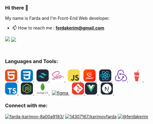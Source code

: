### Hi there 👋
My name is Farda and I'm Front-End Web developer.

- 📫 How to reach me : **ferdakerim@gmail.com**

<p><img align="left"
        src="https://github-readme-stats.vercel.app/api/top-langs/?username=KarimovFarda&layout=compact&theme=gotham&custom_title=Statistics&langs_count=6" />
</p>
<p>&nbsp;<img align="center"
        src="https://github-readme-stats.vercel.app/api?username=KarimovFarda&show_icons=true&hide_title=true&count_private=true&include_all_commits=true&count_private=true&theme=gotham"
        width="50%" /></p><br />


<h3 align="left">Languages and Tools:</h3>
<p align="left">
    <a href="https://www.w3.org/html/" target="_blank"> <img
            src="https://github.com/tandpfun/skill-icons/blob/main/icons/HTML.svg"
            alt="html5" width="40" height="40" /> </a> <span>&nbsp</span>
    <a href="https://www.w3schools.com/css/" target="_blank"> <img
            src="https://github.com/tandpfun/skill-icons/blob/main/icons/CSS.svg"
            alt="css3" width="40" height="40" /> </a> <span>&nbsp</span>
    <a href="https://tailwindcss.com/" target="_blank"> <img
            src="https://github.com/tandpfun/skill-icons/blob/main/icons/TailwindCSS-Dark.svg"
            alt="tailwind" width="40" height="40" /> </a> <span>&nbsp</span>
    <a href="https://sass-lang.com" target="_blank"> <img
            src="https://raw.githubusercontent.com/devicons/devicon/master/icons/sass/sass-original.svg" alt="sass"
            width="40" height="40" /> </a> <span>&nbsp</span>
    <a href="https://developer.mozilla.org/en-US/docs/Web/JavaScript" target="_blank"> <img
            src="https://github.com/tandpfun/skill-icons/blob/main/icons/JavaScript.svg"
            alt="javascript" width="40" height="40" /> </a> <span>&nbsp</span>
    <a href="https://developer.mozilla.org/en-US/docs/Web/JavaScript" target="_blank"> <img
            src="https://github.com/tandpfun/skill-icons/blob/main/icons/JQuery.svg"
            alt="javascript" width="40" height="40" /> </a> <span>&nbsp</span>
    <a href="https://reactjs.org/" target="_blank"> <img
            src="https://github.com/tandpfun/skill-icons/blob/main/icons/React-Dark.svg"
            alt="react" width="40" height="40" /> </a> <span>&nbsp</span>
    <a href="https://redux.js.org" target="_blank"> <img
            src="https://raw.githubusercontent.com/devicons/devicon/master/icons/redux/redux-original.svg" alt="redux"
            width="40" height="40" /> </a> <span>&nbsp</span>
    <a href="https://gulpjs.com" target="_blank"> <img
            src="https://raw.githubusercontent.com/devicons/devicon/master/icons/gulp/gulp-plain.svg" alt="gulp"
            width="40" height="40" /> </a> <span>&nbsp</span>
    <a href="https://www.typescriptlang.org/" target="_blank"> <img
            src="https://github.com/tandpfun/skill-icons/blob/main/icons/TypeScript.svg"
            alt="typescript" width="40" height="40" /> </a> <span>&nbsp</span>
    <a href="https://nodejs.org" target="_blank"> <img
            src="https://github.com/tandpfun/skill-icons/blob/main/icons/NodeJS-Dark.svg"
            alt="nodejs" width="40" height="40" /> </a> <span>&nbsp</span>
    <a href="https://www.mongodb.com/" target="_blank"> <img
            src="https://raw.githubusercontent.com/devicons/devicon/master/icons/mongodb/mongodb-original-wordmark.svg"
            alt="mongodb" width="40" height="40" /> </a> <span>&nbsp</span>
    <a href="https://www.figma.com/" target="_blank"> <img src="https://www.vectorlogo.zone/logos/figma/figma-icon.svg"
            alt="figma" width="40" height="40" /> </a> <span>&nbsp</span>
    <a href="https://git-scm.com/" target="_blank"> <img
            src="https://github.com/tandpfun/skill-icons/blob/main/icons/Git.svg" alt="git" width="40" height="40" /> </a>
   <a href="https://git-scm.com/" target="_blank"> <img
            src="https://github.com/tandpfun/skill-icons/blob/main/icons/VueJS-Dark.svg" alt="git" width="40" height="40" /> </a>
    <span>&nbsp</span>
      <a href="https://git-scm.com/" target="_blank"> <img
            src="https://github.com/tandpfun/skill-icons/blob/main/icons/NextJS-Dark.svg" alt="git" width="40" height="40" /> </a>
    <span>&nbsp</span>
</p>

<h3 align="left">Connect with me:</h3>
<p align="left">
    <a href="https://linkedin.com/in/farda-karimov-8a00a9183/" target="blank"><img align="center"
            src="https://raw.githubusercontent.com/rahuldkjain/github-profile-readme-generator/master/src/images/icons/Social/linked-in-alt.svg"
            alt="farda-karimov-8a00a9183/" height="30" width="40" /></a>
    <a href="https://stackoverflow.com/users/14307167/karimovfarda" target="blank"><img align="center"
            src="https://raw.githubusercontent.com/rahuldkjain/github-profile-readme-generator/master/src/images/icons/Social/stack-overflow.svg"
            alt="14307167/karimovfarda" height="30" width="40" /></a>
    <a href="https://medium.com/@fardakarimov" target="blank"><img align="center"
            src="https://raw.githubusercontent.com/rahuldkjain/github-profile-readme-generator/master/src/images/icons/Social/medium.svg"
            alt="@ferdakerim" height="30" width="40" /></a>

</p>

